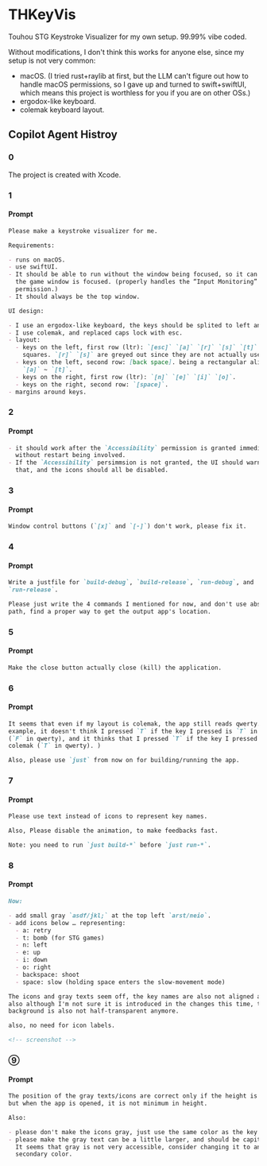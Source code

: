 # THKeyVis

Touhou STG Keystroke Visualizer for my own setup. 99.99% vibe coded.

Without modifications, I don't think this works for anyone else, since my setup
is not very common:

- macOS. (I tried rust+raylib at first, but the LLM can't figure out how to
  handle macOS permissions, so I gave up and turned to swift+swiftUI, which
  means this project is worthless for you if you are on other OSs.)
- ergodox-like keyboard.
- colemak keyboard layout.

## Copilot Agent Histroy

### 0

The project is created with Xcode.

### 1

#### Prompt

```md
Please make a keystroke visualizer for me.

Requirements:

- runs on macOS.
- use swiftUI.
- It should be able to run without the window being focused, so it can work when
  the game window is focused. (properly handles the “Input Monitoring”
  permission.)
- It should always be the top window.

UI design:

- I use an ergodox-like keyboard, the keys should be splited to left and right.
- I use colemak, and replaced caps lock with esc.
- layout:
  - keys on the left, first row (ltr): `[esc]` `[a]` `[r]` `[s]` `[t]`. being
    squares. `[r]` `[s]` are greyed out since they are not actually used.
  - keys on the left, second row: [back space]. being a rectangular alining with
    `[a]` ~ `[t]`.
  - keys on the right, first row (ltr): `[n]` `[e]` `[i]` `[o]`.
  - keys on the right, second row: `[space]`.
- margins around keys.
```

### 2

#### Prompt

```md
- it should work after the `Accessibility` permission is granted immediaately
  without restart being involved.
- If the `Accessibility` persimmsion is not granted, the UI should warn about
  that, and the icons should all be disabled.
```

### 3

#### Prompt

```md
Window control buttons (`[x]` and `[-]`) don't work, please fix it.
```

### 4

#### Prompt

```md
Write a justfile for `build-debug`, `build-release`, `run-debug`, and
`run-release`.
```

```md
Please just write the 4 commands I mentioned for now, and don't use absolute
path, find a proper way to get the output app's location.
```

### 5

#### Prompt

```md
Make the close button actually close (kill) the application.
```

### 6

#### Prompt

```md
It seems that even if my layout is colemak, the app still reads qwerty. (For
example, it doesn't think I pressed `T` if the key I pressed is `T` in colemak
(`F` in qwerty), and it thinks that I pressed `T` if the key I pressed is `G` in
colemak (`T` in qwerty). )

Also, please use `just` from now on for building/running the app.
```

### 7

#### Prompt

```md
Please use text instead of icons to represent key names.

Also, Please disable the animation, to make feedbacks fast.

Note: you need to run `just build-*` before `just run-*`.
```

### 8

#### Prompt

```md
Now:

- add small gray `asdf/jkl;` at the top left `arst/neio`.
- add icons below … representing:
  - a: retry
  - t: bomb (for STG games)
  - n: left
  - e: up
  - i: down
  - o: right
  - backspace: shoot
  - space: slow (holding space enters the slow-movement mode)
```

```md
The icons and gray texts seem off, the key names are also not aligned anymore,
also although I'm not sure it is introduced in the changes this time, the
background is also not half-transparent anymore.

also, no need for icon labels.

<!-- screenshot -->
```

### ⑨

#### Prompt

```md
The position of the gray texts/icons are correct only if the height is minimum,
but when the app is opened, it is not minimum in height.

Also:

- please don't make the icons gray, just use the same color as the key names.
- please make the gray text can be a little larger, and should be capitalized.
  It seems that gray is not very accessible, consider changing it to another
  secondary color.
```
